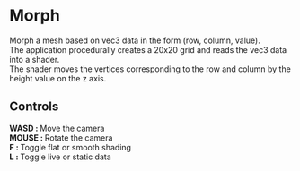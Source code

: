 # Morph

Morph a mesh based on vec3 data in the form (row, column, value).  
The application procedurally creates a 20x20 grid and reads the vec3 data into a shader.  
The shader moves the vertices corresponding to the row and column by the height value on the z axis.

## Controls

<strong>WASD : </strong> Move the camera  
<strong>MOUSE : </strong> Rotate the camera  
<strong>F : </strong> Toggle flat or smooth shading  
<strong>L : </strong>Toggle live or static data
